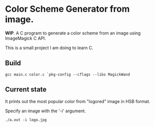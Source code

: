 # Color Scheme Generator from image.
**WIP**.
A C program to generate a color scheme from an image using ImageMagick C API.

This is a small project I am doing to learn C.

## Build

```
gcc main.c color.c `pkg-config --cflags --libs MagickWand
```

## Current state

It prints out the most popular color from "logored" image in HSB format.

Specify an image with the '-i' argument.

```
./a.out -i logo.jpg
```